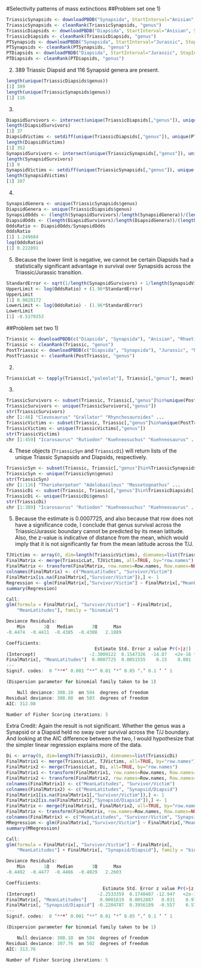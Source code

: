 #Selectivity patterns of mass extinctions
##Problem set one
1)
```R
TriassicSynapsids <- downloadPBDB("Synapsida", StartInterval="Anisian", StopInterval="Rhaetian")
TriassicSynapsids <- cleanRank(TriassicSynapsids, "genus")
TriassicDiapsids <- downloadPBDB("Diapsida", StartInterval="Anisian", StopInterval="Rhaetian")
TriassicDiapsids <- cleanRank(TriassicDiapsids, "genus")
PTSynapsids <- downloadPBDB("Synapsida", StartInterval="Jurassic", StopInterval="Neogene")
PTSynapsids <- cleanRank(PTSynapsids, "genus")
PTDiapsids <- downloadPBDB("Diapsida", StartInterval="Jurassic", StopInterval="Neogene")
PTDiapsids <- cleanRank(PTDiapsids, "genus")
```

2) 389 Triassic Diapsid and 116 Synapsid genera are present.
```R
length(unique(TriassicDiapsids$genus))
[1] 389
length(unique(TriassicSynapsids$genus))
[1] 116
```

3)
```R
DiapsidSurvivors <- intersect(unique(TriassicDiapsids[,"genus"]), unique(PTDiapsids[,"genus"]))
length(DiapsidSurvivors)
[1] 37
DiapsidVictims <- setdiff(unique(TriassicDiapsids[,"genus"]), unique(PTDiapsids[,"genus"]))
length(DiapsidVictims)
[1] 352
SynapsidSurvivors <- intersect(unique(TriassicSynapsids[,"genus"]), unique(PTSynapsids[,"genus"]))
length(SynapsidSurvivors)
[1] 9
SynapsidVictims <- setdiff(unique(TriassicSynapsids[,"genus"]), unique(PTSynapsids[,"genus"]))
length(SynapsidVictims)
[1] 107
```

4)
```R
SynapsidGenera <- unique(TriassicSynapsids$genus)
DiapsidGenera <- unique(TriassicDiapsids$genus)
SynapsidOdds <- (length(SynapsidSurvivors)/length(SynapsidGenera))/(length(SynapsidVictims)/length(SynapsidGenera))
DiapsidOdds <- (length(DiapsidSurvivors)/length(DiapsidGenera))/(length(DiapsidVictims)/length(DiapsidGenera))
OddsRatio <- DiapsidOdds/SynapsidOdds
OddsRatio
[1] 1.249684
log(OddsRatio)
[1] 0.222891
```

5) Because the lower limit is negative, we cannot be certain Diapsids had a statistically significant advantage in survival over Synapsids across the Triassic/Jurassic transition.
```R
StandardError <- sqrt(1/length(SynapsidSurvivors) + 1/length(SynapsidVictims) + 1/length(DiapsidSurvivors) + 1/length(DiapsidVictims))
UpperLimit <- log(OddsRatio) + (1.96*StandardError)
UpperLimit
[1] 0.9828172
LowerLimit <- log(OddsRatio) - (1.96*StandardError)
LowerLimit
[1] -0.5370353
```

##Problem set two
1)
```R
Triassic <- downloadPBDB(c("Diapsida", "Synapsida"), "Anisian", "Rhaetian")
Triassic <- cleanRank(Triassic, "genus")
PostTriassic <- downloadPBDB(c("Diapsida", "Synapsida"), "Jurassic", "Neogene")
PostTriassic <- cleanRank(PostTriassic, "genus")
```

2)
```R
TriassicLat <- tapply(Triassic[,"paleolat"], Triassic[,"genus"], mean)
```

3)
```R
TriassicSurvivors <- subset(Triassic, Triassic[,"genus"]%in%unique(PostTriassic[,"genus"])==TRUE)
TriassicSurvivors <- unique(TriassicSurvivors[,"genus"])
str(TriassicSurvivors)
chr [1:46] "Clevosaurus" "Grallator" "Rhynchosauroides" ...
TriassicVictims <- subset(Triassic, Triassic[,"genus"]%in%unique(PostTriassic[,"genus"])!=TRUE)
TriassicVictims <- unique(TriassicVictims[,"genus"])
str(TriassicVictims)
chr [1:459] "Icarosaurus" "Rutiodon" "Kuehneosuchus" "Kuehneosaurus" ...
```

4) These objects (```TriassicSyn``` and ```TriassicDi```) will return lists of the unique Triassic Synapsids and Diapsids, respectively.
```R
TriassicSyn <- subset(Triassic, Triassic[,"genus"]%in%TriassicSynapsids[,"genus"]==TRUE)
TriassicSyn <- unique(TriassicSyn$genus)
str(TriassicSyn)
chr [1:116] "Therioherpeton" "Adelobasileus" "Massetognathus" ...
TriassicDi <- subset(Triassic, Triassic[,"genus"]%in%TriassicDiapsids[,"genus"]==TRUE)
TriassicDi <- unique(TriassicDi$genus)
str(TriassicDi)
chr [1:389] "Icarosaurus" "Rutiodon" "Kuehneosuchus" "Kuehneosaurus" ...
```

5) Because the estimate is 0.0007725, and also because that row does not have a significance code, I conclude that genus survival across the Triassic/Jurassic boundary cannot be predicted by its mean latitude. Also, the z-value is indicative of distance from the mean, which would imply that it is not significantly far from the mean latitude across the T/J.
```R
TJVictims <- array(0, dim=length(TriassicVictims), dimnames=list(TriassicVictims))
FinalMatrix <- merge(TriassicLat, TJVictims, all=TRUE, by="row.names")
FinalMatrix <- transform(FinalMatrix, row.names=Row.names, Row.names=NULL)
colnames(FinalMatrix) <- c("MeanLatitudes", "Survivor/Victim")
FinalMatrix[is.na(FinalMatrix[,"Survivor/Victim"]),] <- 1
Regression <- glm(FinalMatrix[,"Survivor/Victim"] ~ FinalMatrix[,"MeanLatitudes"], family="binomial")
summary(Regression)

Call:
glm(formula = FinalMatrix[, "Survivor/Victim"] ~ FinalMatrix[, 
    "MeanLatitudes"], family = "binomial")

Deviance Residuals: 
    Min       1Q   Median       3Q      Max  
-0.4474  -0.4411  -0.4385  -0.4308   2.1889  

Coefficients:
                                 Estimate Std. Error z value Pr(>|z|)    
(Intercept)                    -2.3009122  0.1547326  -14.87   <2e-16 ***
FinalMatrix[, "MeanLatitudes"]  0.0007725  0.0051555    0.15    0.881    
---
Signif. codes:  0 ‘***’ 0.001 ‘**’ 0.01 ‘*’ 0.05 ‘.’ 0.1 ‘ ’ 1

(Dispersion parameter for binomial family taken to be 1)

    Null deviance: 308.10  on 504  degrees of freedom
Residual deviance: 308.08  on 503  degrees of freedom
AIC: 312.08

Number of Fisher Scoring iterations: 5
```

Extra Credit: Again the result is not significant. Whether the genus was a Synapsid or a Diapsid held no sway over survival across the T/J boundary. And looking at the AIC difference between the two, I would hypothesize that the simpler linear regression explains more of the data. 
```R
Di <- array(0, dim=length(TriassicDi), dimnames=list(TriassicDi)
FinalMatrix1 <- merge(TriassicLat, TJVictims, all=TRUE, by="row.names")
FinalMatrix2 <- merge(TriassicLat, Di, all=TRUE, by="row.names")
FinalMatrix1 <- transform(FinalMatrix1, row.names=Row.names, Row.names=NULL)
FinalMatrix2 <- transform(FinalMatrix2, row.names=Row.names, Row.names=NULL)
colnames(FinalMatrix1) <- c("MeanLatitudes", "Survivor/Victim")
colnames(FinalMatrix2) <- c("MeanLatitudes", "Synapsid/Diapsid")
FinalMatrix1[is.na(FinalMatrix1[,"Survivor/Victim"]),] <- 1
FinalMatrix2[is.na(FinalMatrix2[,"Synapsid/Diapsid"]),] <- 1
FinalMatrix <- merge(FinalMatrix1, FinalMatrix2, all=TRUE, by="row.names")
FinalMatrix <- transform(FinalMatrix, row.names=Row.names, Row.names=NULL)
colnames(FinalMatrix) <- c("MeanLatitudes", "Survivor/Victim", "Synapsid/Diapsid")
MRegression <- glm(FinalMatrix[,"Survivor/Victim"] ~ FinalMatrix[,"MeanLatitudes"] + FinalMatrix[,"Synapsid/Diapsid"], family="binomial")
summary(MRegression)

Call:
glm(formula = FinalMatrix[, "Survivor/Victim"] ~ FinalMatrix[, 
    "MeanLatitudes"] + FinalMatrix[, "Synapsid/Diapsid"], family = "binomial")

Deviance Residuals: 
    Min       1Q   Median       3Q      Max  
-0.4492  -0.4477  -0.4466  -0.4029   2.2603  

Coefficients:
                                    Estimate Std. Error z value Pr(>|z|)    
(Intercept)                       -2.2533359  0.1740487 -12.947   <2e-16 ***
FinalMatrix[, "MeanLatitudes"]     0.0001619  0.0052887   0.031    0.976    
FinalMatrix[, "Synapsid/Diapsid"] -0.2204787  0.3956189  -0.557    0.577    
---
Signif. codes:  0 ‘***’ 0.001 ‘**’ 0.01 ‘*’ 0.05 ‘.’ 0.1 ‘ ’ 1

(Dispersion parameter for binomial family taken to be 1)

    Null deviance: 308.10  on 504  degrees of freedom
Residual deviance: 307.76  on 502  degrees of freedom
AIC: 313.76

Number of Fisher Scoring iterations: 5
```

